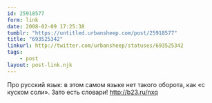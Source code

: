 ```yaml
---
id: 25918577
form: link
date: 2008-02-09 17:25:38
tumblr: "https://untitled.urbansheep.com/post/25918577"
title: "693525342"
linkurl: http://twitter.com/urbansheep/statuses/693525342
tags:
    - post
layout: post-link.njk
---
```

<p>Про русский язык: в этом самом языке нет такого оборота, как «с куском соли». Зато есть словари! <a href="http://b23.ru/nxq">http://b23.ru/nxq</a></p>
